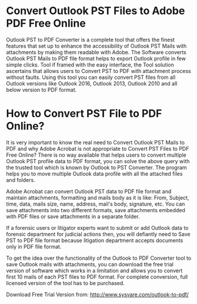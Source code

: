 # Convert Outlook PST Files to Adobe PDF Free Online
Outlook PST to PDF Converter is a complete tool that offers the finest features that set up to enhance the accessibility of Outlook PST Mails with attachments by making them readable with Adobe. The Software converts Outlook PST Mails to PDF file format helps to export Outlook profile in few simple clicks. Tool if framed with the easy interface, the Tool solution ascertains that allows users to Convert PST to PDF with attachment process without faults. Using this tool you can easily convert PST files from all Outlook versions like Outlook 2016, Outlook 2013, Outlook 2010 and all below version to PDF format.
# How to Convert PST File to PDF Online?
It is very important to know the real need to Convert Outlook PST Mails to PDF and why Adobe Acrobat is not appropriate to Convert PST Files to PDF Free Online? There is no way available that helps users to convert multiple Outlook PST profile data to PDF format, you can solve the above query with the trusted tool which is known by Outlook to PST Converter.  The program helps you to move multiple Outlook data profile with all the attached files and folders.

Adobe Acrobat can convert Outlook PST data to PDF file format and maintain attachments, formatting and mails body as it is like: From, Subject, time, data, mails size, name, address, mail's body, signature, etc. You can save attachments into two different formats, save attachments embedded with PDF files or save attachments in a separate folder.

If a forensic users or litigator experts want to submit or add Outlook data to forensic department for judicial actions then, you will defiantly need to Save PST to PDF file format because litigation department accepts documents only in PDF file format.

To get the idea over the functionality of the Outlook to PDF Converter tool to save Outlook mails with attachments, you can download the free trial version of software which works in a limitation and allows you to convert first 10 mails of each PST files to PDF format. For complete conversion, full licensed version of the tool has to be purchased.

Download Free Trial Version from: http://www.sysvare.com/outlook-to-pdf/
